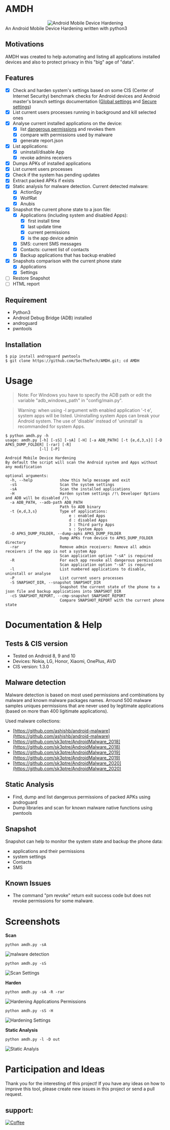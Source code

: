 # AMDH
<div align="center">
<img src="screenshots/AMDH_800x400.png" title="Android Mobile Device Hardening">
</div>
An Android Mobile Device Hardening written with python3

## Motivations
AMDH was created to help automating and listing all applications installed devices and also to protect privacy in this "big" age of "data".

## Features 
- [x] Check and harden system's settings based on some CIS (Center of Internet Security) benchmark checks for Android devices and Android master's branch settings documentation ([Global settings](https://developer.android.com/reference/kotlin/android/provider/Settings.Global) and [Secure settings](https://developer.android.com/reference/kotlin/android/provider/Settings.Secure))
- [x] List current users processes running in background and kill selected ones
- [x] Analyse current installed applications on the device:
  - [x] list [dangerous permissions](https://developer.android.com/guide/topics/permissions/overview#dangerous_permissions)  and revokes them
  - [x] compare with permissions used by malware 
  - [x] generate report.json
- [x] List applications:
  - [x] uninstall/disable App
  - [x] revoke admins receivers
- [x] Dumps APKs of installed applications
- [x] List current users processes
- [x] Check if the system has pending updates
- [x] Extract packed APKs if exists
- [x] Static analysis for malware detection. Current detected malware:
   - [x] ActionSpy
   - [x] WolfRat
   - [x] Anubis
- [x] Snapshot the current phone state to a json file:
  - [x] Applications (including system and disabled Apps):
    - [x] first install time
    - [x] last update time
    - [x] current permissions 
    - [x] is the app device admin
  - [x] SMS: current SMS messages
  - [x] Contacts: current list of contacts
  - [x] Backup applications that has backup enabled
- [x] Snapshots comparison with the current phone state
  - [x] Applications
  - [x] Settings
- [ ] Restore Snapshot
- [ ] HTML report

## Requirement
- Python3 
- Android Debug Bridge (ADB) installed
- androguard
- pwntools

## Installation 
```
$ pip install androguard pwntools 
$ git clone https://github.com/SecTheTech/AMDH.git; cd AMDH
```

# Usage
> Note: For Windows you have to specify the ADB path or edit the variable "adb_windows_path" in "config/main.py".

> Warning: when using -l argument with enabled application '-t e', system apps will be listed. Uninstalling system Apps can break your Android system. The use of 'disable' instead of 'uninstall' is recommanded for system Apps.
```
$ python amdh.py -h
usage: amdh.py [-h] [-sS] [-sA] [-H] [-a ADB_PATH] [-t {e,d,3,s}] [-D APKS_DUMP_FOLDER] [-rar] [-R]
               [-l] [-P]

Android Mobile Device Hardening
By default the script will scan the Android system and Apps without any modification

optional arguments:
  -h, --help            show this help message and exit
  -sS                   Scan the system settings
  -sA                   Scan the installed applications
  -H                    Harden system settings /!\ Developer Options and ADB will be disabled /!\ 
  -a ADB_PATH, --adb-path ADB_PATH
                        Path to ADB binary
  -t {e,d,3,s}          Type of applications:
                        	e : enabled Apps
                        	d : disabled Apps
                        	3 : Third party Apps
                        	s : System Apps
  -D APKS_DUMP_FOLDER, --dump-apks APKS_DUMP_FOLDER
                        Dump APKs from device to APKS_DUMP_FOLDER directory
  -rar                  Remove admin receivers: Remove all admin receivers if the app is not a system App
                        Scan application option "-sA" is required
  -R                    For each app revoke all dangerous permissions
                        Scan application option "-sA" is required
  -l                    List numbered applications to disable, uninstall or analyse
  -P                    List current users processes
  -S SNAPSHOT_DIR, --snapshot SNAPSHOT_DIR
                        Snapshot the current state of the phone to a json file and backup applications into SNAPSHOT_DIR
  -cS SNAPSHOT_REPORT, --cmp-snapshot SNAPSHOT_REPORT
                        Compare SNAPSHOT_REPORT with the current phone state
```

# Documentation & Help
## Tests & CIS version
- Tested on Android 8, 9 and 10
- Devices: Nokia, LG, Honor, Xiaomi, OnePlus, AVD
- CIS version: 1.3.0

## Malware detection 
Malware detection is based on most used permissions and combinations by malware and known malware packages names. Arround 500 malware samples uniques permissions that are never used by legitimate applications (based on more than 400 ligitimate applications). 

Used malware collections:
- [https://github.com/ashishb/android-malware](https://github.com/ashishb/android-malware)
- [https://github.com/sk3ptre/AndroidMalware_2018](https://github.com/sk3ptre/AndroidMalware_2018)
- [https://github.com/sk3ptre/AndroidMalware_2019](https://github.com/sk3ptre/AndroidMalware_2019)
- [https://github.com/sk3ptre/AndroidMalware_2020](https://github.com/sk3ptre/AndroidMalware_2020)

## Static Analysis
- Find, dump and list dangerous permissions of packed APKs using androguard
- Dump libraries and scan for known malware native functions using pwntools

## Snapshot
Snapshot can help to monitor the system state and backup the phone data:
- applications and their permissions 
- system settings 
- Contacts
- SMS 

## Known Issues
- The command "pm revoke" return exit success code but does not revoke permissions for some malware.

# Screenshots
**Scan**
```
python amdh.py -sA
```
![malware detection](screenshots/scan_apps.png (malware detection))

```
python amdh.py -sS
```
![Scan Settings](screenshots/scan_settings.png (Settings scan))

**Harden**
```
python amdh.py -sA -R -rar
```
![Hardening Applications Permissions](screenshots/apps_hardening_permissions.png (Revoking dangerous permissions and removing device admin receiver))
```
python amdh.py -sS -H 
```
![Hardening Settings](screenshots/settings_hardening.png (Settings Hardening))

**Static Analysis**
```
python amdh.py -l -D out
``` 

![Static Analyis](screenshots/static_analysis.png (Embedded APK))

# Participation and Ideas
Thank you for the interesting of this project! If you have any ideas on how to improve this tool, please create new issues in this project or send a pull request.  

## support: 
[![Coffee](https://www.buymeacoffee.com/assets/img/custom_images/orange_img.png)](https://www.buymeacoffee.com/secthetech)
